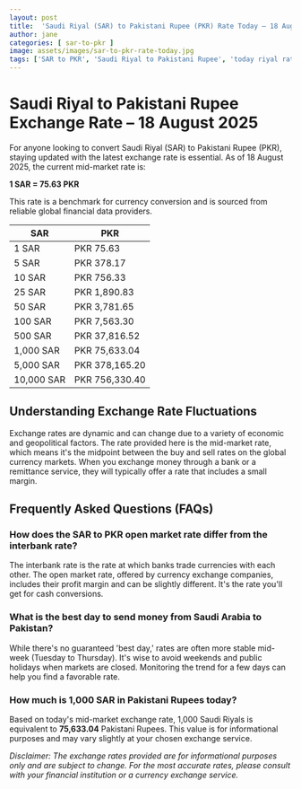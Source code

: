 ```yaml
---
layout: post
title:  'Saudi Riyal (SAR) to Pakistani Rupee (PKR) Rate Today – 18 August 2025'
author: jane
categories: [ sar-to-pkr ]
image: assets/images/sar-to-pkr-rate-today.jpg
tags: ['SAR to PKR', 'Saudi Riyal to Pakistani Rupee', 'today riyal rate in pakistan', 'saudi riyal rate', 'open market riyal rate']
---
```


# Saudi Riyal to Pakistani Rupee Exchange Rate – 18 August 2025

For anyone looking to convert Saudi Riyal (SAR) to Pakistani Rupee (PKR), staying updated with the latest exchange rate is essential. As of 18 August 2025, the current mid-market rate is:

**1 SAR = 75.63 PKR**

This rate is a benchmark for currency conversion and is sourced from reliable global financial data providers.

| SAR | PKR |
| --- | --- |
| 1 SAR | PKR 75.63 |
| 5 SAR | PKR 378.17 |
| 10 SAR | PKR 756.33 |
| 25 SAR | PKR 1,890.83 |
| 50 SAR | PKR 3,781.65 |
| 100 SAR | PKR 7,563.30 |
| 500 SAR | PKR 37,816.52 |
| 1,000 SAR | PKR 75,633.04 |
| 5,000 SAR | PKR 378,165.20 |
| 10,000 SAR | PKR 756,330.40 |


## Understanding Exchange Rate Fluctuations

Exchange rates are dynamic and can change due to a variety of economic and geopolitical factors. The rate provided here is the mid-market rate, which means it's the midpoint between the buy and sell rates on the global currency markets. When you exchange money through a bank or a remittance service, they will typically offer a rate that includes a small margin.

## Frequently Asked Questions (FAQs)

### How does the SAR to PKR open market rate differ from the interbank rate?

The interbank rate is the rate at which banks trade currencies with each other. The open market rate, offered by currency exchange companies, includes their profit margin and can be slightly different. It's the rate you'll get for cash conversions.

### What is the best day to send money from Saudi Arabia to Pakistan?

While there's no guaranteed 'best day,' rates are often more stable mid-week (Tuesday to Thursday). It's wise to avoid weekends and public holidays when markets are closed. Monitoring the trend for a few days can help you find a favorable rate.

### How much is 1,000 SAR in Pakistani Rupees today?

Based on today's mid-market exchange rate, 1,000 Saudi Riyals is equivalent to **75,633.04** Pakistani Rupees. This value is for informational purposes and may vary slightly at your chosen exchange service.



*Disclaimer: The exchange rates provided are for informational purposes only and are subject to change. For the most accurate rates, please consult with your financial institution or a currency exchange service.*
